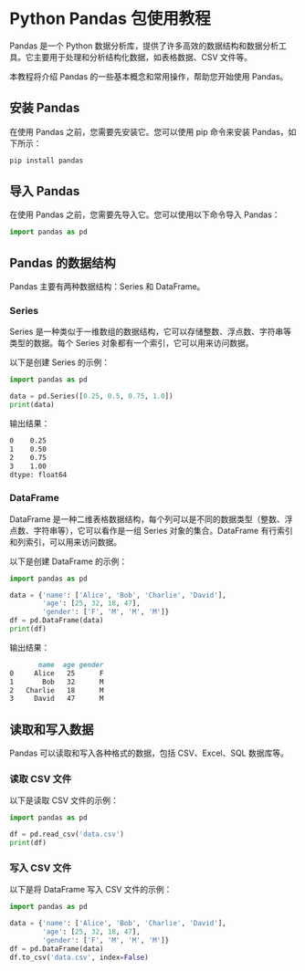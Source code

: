 # Python Pandas 包使用教程

Pandas 是一个 Python 数据分析库，提供了许多高效的数据结构和数据分析工具。它主要用于处理和分析结构化数据，如表格数据、CSV 文件等。

本教程将介绍 Pandas 的一些基本概念和常用操作，帮助您开始使用 Pandas。

## 安装 Pandas

在使用 Pandas 之前，您需要先安装它。您可以使用 pip 命令来安装 Pandas，如下所示：

```py
pip install pandas
```

## 导入 Pandas

在使用 Pandas 之前，您需要先导入它。您可以使用以下命令导入 Pandas：

```py
import pandas as pd
```

## Pandas 的数据结构

Pandas 主要有两种数据结构：Series 和 DataFrame。

### Series

Series 是一种类似于一维数组的数据结构，它可以存储整数、浮点数、字符串等类型的数据。每个 Series 对象都有一个索引，它可以用来访问数据。

以下是创建 Series 的示例：

```py
import pandas as pd

data = pd.Series([0.25, 0.5, 0.75, 1.0])
print(data)
```

输出结果：

```md
0    0.25
1    0.50
2    0.75
3    1.00
dtype: float64
```

### DataFrame

DataFrame 是一种二维表格数据结构，每个列可以是不同的数据类型（整数、浮点数、字符串等），它可以看作是一组 Series 对象的集合。DataFrame 有行索引和列索引，可以用来访问数据。

以下是创建 DataFrame 的示例：

```py
import pandas as pd

data = {'name': ['Alice', 'Bob', 'Charlie', 'David'],
        'age': [25, 32, 18, 47],
        'gender': ['F', 'M', 'M', 'M']}
df = pd.DataFrame(data)
print(df)
```

输出结果：

```md
       name  age gender
0     Alice   25      F
1       Bob   32      M
2   Charlie   18      M
3     David   47      M
```

## 读取和写入数据

Pandas 可以读取和写入各种格式的数据，包括 CSV、Excel、SQL 数据库等。

### 读取 CSV 文件

以下是读取 CSV 文件的示例：

```py
import pandas as pd

df = pd.read_csv('data.csv')
print(df)
```

### 写入 CSV 文件

以下是将 DataFrame 写入 CSV 文件的示例：

```py
import pandas as pd

data = {'name': ['Alice', 'Bob', 'Charlie', 'David'],
        'age': [25, 32, 18, 47],
        'gender': ['F', 'M', 'M', 'M']}
df = pd.DataFrame(data)
df.to_csv('data.csv', index=False)
```
